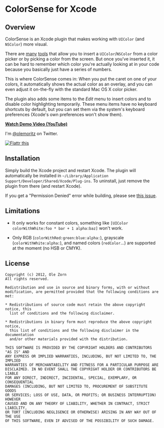 # ColorSense for Xcode

## Overview

ColorSense is an Xcode plugin that makes working with `UIColor` (and `NSColor`) more visual.

There are [many](http://www.colorchooserapp.com) [tools](http://iconfactory.com/software/xscope) that allow you to insert a `UIColor`/`NSColor` from a color picker or by picking a color from the screen. But once you've inserted it, it can be hard to remember which color you're actually looking at in your code because you basically just have a series of numbers.

This is where ColorSense comes in: When you put the caret on one of your colors, it automatically shows the actual color as an overlay, and you can even adjust it on-the-fly with the standard Mac OS X color picker.

The plugin also adds some items to the _Edit_ menu to insert colors and to disable color highlighting temporarily. These menu items have no keyboard shortcuts by default, but you can set them via the system's keyboard preferences (Xcode's own preferences won't show them).

**[Watch Demo Video (YouTube)](http://www.youtube.com/watch?v=eblRfDQM0Go)**

I'm [@olemoritz](http://twitter.com/olemoritz) on Twitter.

<a href="http://flattr.com/thing/879121/omzColorSense-for-Xcode-on-GitHub" target="_blank">
<img src="http://api.flattr.com/button/flattr-badge-large.png" alt="Flattr this" title="Flattr this" border="0" /></a>

## Installation

Simply build the Xcode project and restart Xcode. The plugin will automatically be installed in `~/Library/Application Support/Developer/Shared/Xcode/Plug-ins`. To uninstall, just remove the plugin from there (and restart Xcode).

If you get a "Permission Denied" error while building, please see [this issue](https://github.com/omz/ColorSense-for-Xcode/issues/1).

## Limitations

* It only works for constant colors, something like `[UIColor colorWithWhite:foo * bar + 1 alpha:baz]` won't work.

* Only RGB (`colorWithRed:green:blue:alpha:`), grayscale (`colorWithWhite:alpha:`), and named colors (`redColor`...) are supported at the moment (no HSB or CMYK).

## License

    Copyright (c) 2012, Ole Zorn
    All rights reserved.

    Redistribution and use in source and binary forms, with or without
    modification, are permitted provided that the following conditions are met:

    * Redistributions of source code must retain the above copyright notice, this
      list of conditions and the following disclaimer.

    * Redistributions in binary form must reproduce the above copyright notice,
      this list of conditions and the following disclaimer in the documentation
      and/or other materials provided with the distribution.

    THIS SOFTWARE IS PROVIDED BY THE COPYRIGHT HOLDERS AND CONTRIBUTORS "AS IS" AND
    ANY EXPRESS OR IMPLIED WARRANTIES, INCLUDING, BUT NOT LIMITED TO, THE IMPLIED
    WARRANTIES OF MERCHANTABILITY AND FITNESS FOR A PARTICULAR PURPOSE ARE
    DISCLAIMED. IN NO EVENT SHALL THE COPYRIGHT HOLDER OR CONTRIBUTORS BE LIABLE
    FOR ANY DIRECT, INDIRECT, INCIDENTAL, SPECIAL, EXEMPLARY, OR CONSEQUENTIAL
    DAMAGES (INCLUDING, BUT NOT LIMITED TO, PROCUREMENT OF SUBSTITUTE GOODS
    OR SERVICES; LOSS OF USE, DATA, OR PROFITS; OR BUSINESS INTERRUPTION) HOWEVER
    CAUSED AND ON ANY THEORY OF LIABILITY, WHETHER IN CONTRACT, STRICT LIABILITY,
    OR TORT (INCLUDING NEGLIGENCE OR OTHERWISE) ARISING IN ANY WAY OUT OF THE USE
    OF THIS SOFTWARE, EVEN IF ADVISED OF THE POSSIBILITY OF SUCH DAMAGE.